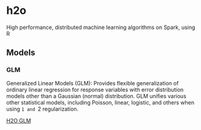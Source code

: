 # h2o
High performance, distributed machine learning algorithms on Spark, using R

## Models

### GLM

Generalized Linear Models (GLM): Provides flexible generalization of
ordinary linear regression for response variables with error distribution models
other than a Gaussian (normal) distribution. GLM unifies various other
statistical models, including Poisson, linear, logistic, and others when using `1
and `2 regularization.

[H2O GLM](glm.md)
